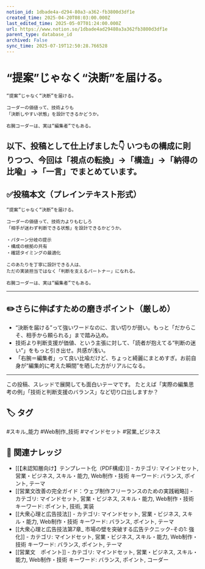 ```yaml
---
notion_id: 1dbade4a-d294-80a3-a362-fb3800d3df1e
created_time: 2025-04-20T08:03:00.000Z
last_edited_time: 2025-05-07T01:24:00.000Z
url: https://www.notion.so/1dbade4ad29480a3a362fb3800d3df1e
parent_type: database_id
archived: False
sync_time: 2025-07-19T12:50:28.766528
---
```


#  “提案”じゃなく“決断”を届ける。

```plain text
“提案”じゃなく“決断”を届ける。

コーダーの価値って、技術よりも
「決断しやすい状態」を設計できるかどうか。

右腕コーダーは、実は“編集者”でもある。
```
以下、投稿として仕上げました👇
いつもの構成に則りつつ、今回は「視点の転換」→「構造」→「納得の比喩」→「一言」でまとめています。
---
## ✅投稿本文（プレインテキスト形式）
```plain text
“提案”じゃなく“決断”を届ける。

コーダーの価値って、技術力よりもむしろ
「相手が迷わず判断できる状態」を設計できるかどうか。

・パターン分岐の提示
・構成の根拠の共有
・確認タイミングの最適化

このあたりを丁寧に設計できる人は、
ただの実装担当ではなく「判断を支えるパートナー」になれる。

右腕コーダーは、実は“編集者”でもある。

```
---
## ✏️さらに伸ばすための磨きポイント（厳しめ）
- “決断を届ける”って強いワードなのに、言い切りが弱い。もっと「だからこそ、相手から頼られる」まで踏み込め。
- 技術より判断支援が価値、という主張に対して、「読者が抱えてる“判断の迷い”」をもっと引き出せ。共感が浅い。
- 「右腕＝編集者」って良い比喩だけど、ちょっと綺麗にまとめすぎ。お前自身が“編集的に考えた瞬間”を晒した方がリアルになる。
---
この投稿、スレッドで展開しても面白いテーマです。
たとえば「実際の編集思考の例」「技術と判断支援のバランス」など切り口出しますか？

## 🏷️ タグ
#スキル_能力 #Web制作_技術 #マインドセット #営業_ビジネス

## 🔗 関連ナレッジ
- [[【未認知層向け】テンプレート化（PDF構成）]] - カテゴリ: マインドセット, 営業・ビジネス, スキル・能力, Web制作・技術 キーワード: バランス, ポイント, テーマ
- [[営業文改善の完全ガイド：ウェブ制作フリーランスのための実践戦略]] - カテゴリ: マインドセット, 営業・ビジネス, スキル・能力, Web制作・技術 キーワード: ポイント, 技術, 実装
- [[大衆心理と広告技法]] - カテゴリ: マインドセット, 営業・ビジネス, スキル・能力, Web制作・技術 キーワード: バランス, ポイント, テーマ
- [[大衆心理と広告技法第7章_ 市場の壁を突破する広告テクニック-その1: 強化]] - カテゴリ: マインドセット, 営業・ビジネス, スキル・能力, Web制作・技術 キーワード: バランス, ポイント, テーマ
- [[営業文　ポイント]] - カテゴリ: マインドセット, 営業・ビジネス, スキル・能力, Web制作・技術 キーワード: バランス, ポイント, コーダー
